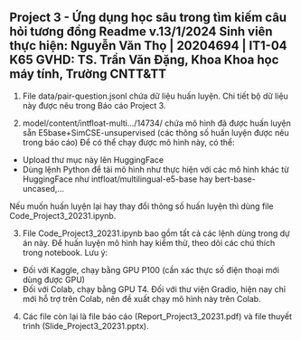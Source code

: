 Project 3 - Ứng dụng học sâu trong tìm kiếm câu hỏi tương đồng
Readme v.13/1/2024
Sinh viên thực hiện: Nguyễn Văn Thọ | 20204694 | IT1-04 K65
GVHD: TS. Trần Văn Đặng, Khoa Khoa học máy tính, Trường CNTT&TT
----------

1. File data/pair-question.jsonl chứa dữ liệu huấn luyện. Chi tiết bộ dữ liệu này được nêu trong Báo cáo Project 3.

2. model/content/intfloat-multi.../14734/ chứa mô hình đã được huấn luyện sẵn E5base+SimCSE-unsupervised
(các thông số huấn luyện được nêu trong báo cáo) 
Để có thể chạy được mô hình này, có thể:
- Upload thư mục này lên HuggingFace
- Dùng lệnh Python để tải mô hình như thực hiện với các mô hình khác từ HuggingFace như intfloat/multilingual-e5-base
hay bert-base-uncased,...

Nếu muốn huấn luyện lại hay thay đổi thông số huấn luyện thì dùng file Code_Project3_20231.ipynb.

3. File Code_Project3_20231.ipynb bao gồm tất cả các lệnh dùng trong dự án này. Để huấn luyện mô hình hay kiểm thử, 
theo dõi các chú thích trong notebook.
Lưu ý:
- Đối với Kaggle, chạy bằng GPU P100 (cần xác thực số điện thoại mới dùng được GPU)
- Đối với Colab, chạy bằng GPU T4. 
Đối với thư viện Gradio, hiện nay chỉ mới hỗ trợ trên Colab, nên đề xuất chạy mô hình này trên Colab.

4. Các file còn lại là file báo cáo (Report_Project3_20231.pdf) và file thuyết trình (Slide_Project3_20231.pptx).